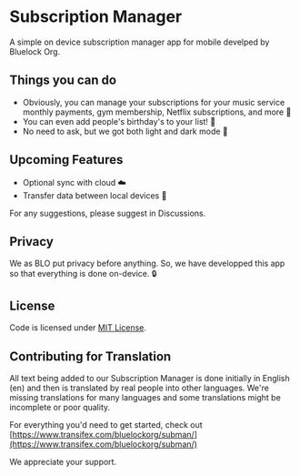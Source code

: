 # Subscription Manager
<p align="left">
<!-- <a href="" rel="nofollow"><img src="./gh-assets/app-store-badge.png" alt="website" style="max-width:100%;"></a>
<a href="" rel="nofollow"><img src="./gh-assets/google-play-badge.png" alt="website" style="max-width:100%;"></a> -->
</p>
A simple on device subscription manager app for mobile develped by Bluelock Org.

## Things you can do
- Obviously, you can manage your subscriptions for your music service monthly payments, gym membership, Netflix subscriptions, and more 🎵 
- You can even add people's birthday's to your list! 🎉
- No need to ask, but we got both light and dark mode 🌙

## Upcoming Features
- Optional sync with cloud ☁️
- Transfer data between local devices 📲

For any suggestions, please suggest in Discussions.

## Privacy
We as BLO put privacy before anything. So, we have developped this app so that everything is done on-device. 🔒

<!-- ## Legal Attribution
App Store and App Store logo are trademarks of Apple Inc., registered in the U.S. and other countries.

Google Play and the Google Play logo are trademarks of Google LLC. -->

## License
Code is licensed under [MIT License](./LICENSE).

## Contributing for Translation
All text being added to our Subscription Manager is done initially in English (en) and then is translated by real people into other languages. We're missing translations for many languages and some translations might be incomplete or poor quality.

For everything you'd need to get started, check out [https://www.transifex.com/bluelockorg/subman/](https://www.transifex.com/bluelockorg/subman/)

We appreciate your support.